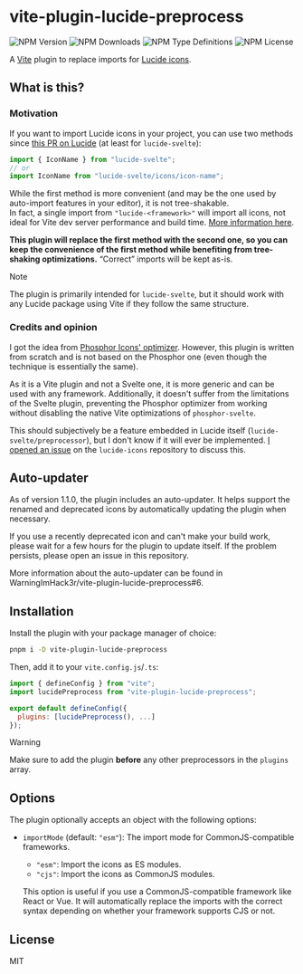 # vite-plugin-lucide-preprocess

![NPM Version](https://img.shields.io/npm/v/vite-plugin-lucide-preprocess)
![NPM Downloads](https://img.shields.io/npm/dw/vite-plugin-lucide-preprocess)
![NPM Type Definitions](https://img.shields.io/npm/types/vite-plugin-lucide-preprocess)
![NPM License](https://img.shields.io/npm/l/vite-plugin-lucide-preprocess)

A [Vite](https://vitejs.dev) plugin to replace imports for [Lucide icons](https://lucide.dev).

## What is this?

### Motivation

If you want to import Lucide icons in your project, you can use two methods since
[this PR on Lucide](https://github.com/lucide-icons/lucide/pull/1707) (at least for `lucide-svelte`):

```js
import { IconName } from "lucide-svelte";
// or
import IconName from "lucide-svelte/icons/icon-name";
```

While the first method is more convenient (and may be the one used by auto-import features in your editor),
it is not tree-shakable.  
In fact, a single import from `"lucide-<framework>"` will import all icons, not ideal for Vite dev
server performance and build time.
[More information here](https://github.com/WarningImHack3r/vite-plugin-lucide-preprocess/issues/11#issuecomment-2445209558).

**This plugin will replace the first method with the second one, so you can keep the convenience of the first method
while benefiting from tree-shaking optimizations.** “Correct” imports will be kept as-is.

> [!NOTE]
> The plugin is primarily intended for `lucide-svelte`, but it should work with
> any Lucide package using Vite if they follow the same structure.

### Credits and opinion

I got the idea from [Phosphor Icons'
optimizer](https://github.com/haruaki07/phosphor-svelte#import-optimizer-experimental).
However, this plugin is written from scratch and is not based on the Phosphor one (even though the technique is
essentially the same).

As it is a Vite plugin and not a Svelte one, it is more generic and can be used with any framework.
Additionally, it doesn't suffer from the limitations of the Svelte plugin, preventing the Phosphor
optimizer from working without disabling the native Vite optimizations of `phosphor-svelte`.

This should subjectively be a feature embedded in Lucide itself (`lucide-svelte/preprocessor`),
but I don't know if it will ever be implemented.
[I opened an issue](https://github.com/lucide-icons/lucide/issues/2295) on the `lucide-icons` repository to discuss
this.

## Auto-updater

As of version 1.1.0, the plugin includes an auto-updater.
It helps support the renamed and deprecated icons by automatically updating the plugin when necessary.

If you use a recently deprecated icon and can't make your build work, please wait for a few hours for the plugin
to update itself.
If the problem persists, please open an issue in this repository.

More information about the auto-updater can be found in WarningImHack3r/vite-plugin-lucide-preprocess#6.

## Installation

Install the plugin with your package manager of choice:

```bash
pnpm i -D vite-plugin-lucide-preprocess
```

Then, add it to your `vite.config.js`/`.ts`:

```js
import { defineConfig } from "vite";
import lucidePreprocess from "vite-plugin-lucide-preprocess";

export default defineConfig({
  plugins: [lucidePreprocess(), ...]
});
```

> [!WARNING]
> Make sure to add the plugin **before** any other preprocessors in the `plugins` array.

## Options

The plugin optionally accepts an object with the following options:

- `importMode` (default: `"esm"`): The import mode for CommonJS-compatible frameworks.

  - `"esm"`: Import the icons as ES modules.
  - `"cjs"`: Import the icons as CommonJS modules.

  This option is useful if you use a CommonJS-compatible framework like React or Vue.
  It will automatically replace the imports with the correct syntax depending on whether
  your framework supports CJS or not.

## License

MIT
